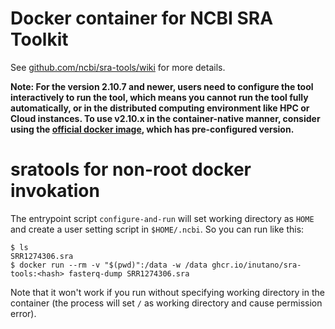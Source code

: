# Docker container for NCBI SRA Toolkit

See [github.com/ncbi/sra-tools/wiki](https://github.com/ncbi/sra-tools/wiki/) for more details.

**Note: For the version 2.10.7 and newer, users need to configure the tool interactively to run the tool, which means you cannot run the tool fully automatically, or in the distributed computing environment like HPC or Cloud instances. To use v2.10.x in the container-native manner, consider using the [official docker image](https://hub.docker.com/r/ncbi/sra-tools), which has pre-configured version.**

# sratools for non-root docker invokation

The entrypoint script `configure-and-run` will set working directory as `HOME` and create a user setting script in `$HOME/.ncbi`. So you can run like this:

```
$ ls
SRR1274306.sra
$ docker run --rm -v "$(pwd)":/data -w /data ghcr.io/inutano/sra-tools:<hash> fasterq-dump SRR1274306.sra
```

Note that it won't work if you run without specifying working directory in the container (the process will set `/` as working directory and cause permission error).
